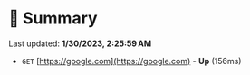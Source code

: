 # 📖 Summary
Last updated: **1/30/2023, 2:25:59 AM**

- `GET` [https://google.com](https://google.com) - **Up** (156ms)
